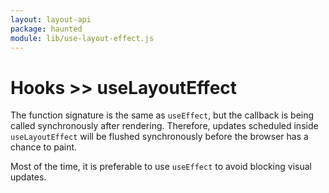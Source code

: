 ```yaml
---
layout: layout-api
package: haunted
module: lib/use-layout-effect.js
---
```


# Hooks >> useLayoutEffect

The function signature is the same as `useEffect`, but the callback is being called synchronously after rendering. Therefore, updates scheduled inside `useLayoutEffect` will be flushed synchronously before the browser has a chance to paint.

Most of the time, it is preferable to use `useEffect` to avoid blocking visual updates.
